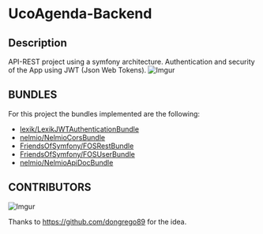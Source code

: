 # UcoAgenda-Backend
## Description
API-REST project using a symfony architecture. Authentication and security of the App using
JWT (Json Web Tokens).
![Imgur](http://i.imgur.com/KUmW9Z7.png)

## BUNDLES
For this project the bundles implemented are the following:
- [lexik/LexikJWTAuthenticationBundle](https://github.com/lexik/LexikJWTAuthenticationBundle)
- [nelmio/NelmioCorsBundle](https://github.com/nelmio/NelmioCorsBundle)
- [FriendsOfSymfony/FOSRestBundle](https://github.com/FriendsOfSymfony/FOSRestBundle)
- [FriendsOfSymfony/FOSUserBundle](https://github.com/FriendsOfSymfony/FOSUserBundle)
- [nelmio/NelmioApiDocBundle](https://github.com/nelmio/NelmioApiDocBundle)

## CONTRIBUTORS
![Imgur](http://i.imgur.com/On3HgXM.png)

Thanks to https://github.com/dongrego89 for the idea.